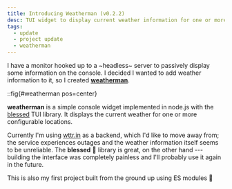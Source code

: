 ```yaml
---
title: Introducing Weatherman (v0.2.2)
desc: TUI widget to display current weather information for one or more locations.
tags:
  - update
  - project update
  - weatherman
---
```


I have a monitor hooked up to a ~headless~ server to passively display some
information on the console. I decided I wanted to add weather information to it,
so I created **[weatherman](https://github.com/0E9B061F/weatherman)**.

::fig{#weatherman pos=center}

**weatherman** is a simple console widget implemented in node.js with the
[blessed](https://github.com/chjj/blessed) TUI library. It displays the current
weather for one or more configurable locations.

Currently I'm using [wttr.in](https://wttr.in) as a backend, which I'd like to
move away from; the service experiences outages and the weather information
itself seems to be unreliable. The **blessed**&nbsp;:angel: library is great, on
the other hand --- building the interface was completely painless and I'll
probably use it again in the future.

This is also my first project built from the ground up using ES modules
:partying_face:
